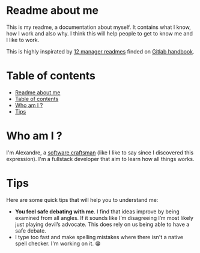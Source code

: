 # Readme about me

This is my readme, a documentation about myself. It contains what I know, how I
work and also why. I think this will help people to get to know me and I like
to work.

This is highly inspirated by
[12 manager readmes](https://hackernoon.com/12-manager-readmes-from-silicon-valleys-top-tech-companies-26588a660afe)
finded on [Gitlab handbook](https://about.gitlab.com/handbook/).

# Table of contents

- [Readme about me](#readme-about-me)
- [Table of contents](#table-of-contents)
- [Who am I ?](#who-am-i-)
- [Tips](#tips)

# Who am I ?

I'm Alexandre, a [software craftsman](https://en.wikipedia.org/wiki/Software_craftsmanship)
(like I like to say since I discovered this expression). I'm a fullstack
developer that aim to learn how all things works.

# Tips

Here are some quick tips that will help you to understand me:

- **You feel safe debating with me**. I find that ideas improve by being
  examined from all angles. If it sounds like I’m disagreeing I’m most likely
  just playing devil’s advocate. This does rely on us being able to have a
  safe debate.
- I type too fast and make spelling mistakes where there isn't a native spell
  checker. I'm working on it. 😁
